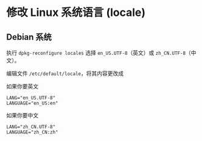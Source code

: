 # 修改 Linux 系统语言 (locale)

## Debian 系统

执行 `dpkg-reconfigure locales` 选择 `en_US.UTF-8`（英文）或 `zh_CN.UTF-8`（中文）。

编辑文件 `/etc/default/locale`，将其内容更改成

如果你要英文

```
LANG="en_US.UTF-8"
LANGUAGE="en_US:en"
```

如果你要中文

```
LANG="zh_CN.UTF-8"
LANGUAGE="zh_CN:zh"
```
